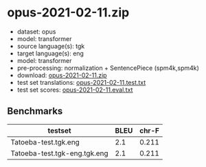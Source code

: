 # opus-2021-02-11.zip

* dataset: opus
* model: transformer
* source language(s): tgk
* target language(s): eng
* model: transformer
* pre-processing: normalization + SentencePiece (spm4k,spm4k)
* download: [opus-2021-02-11.zip](https://object.pouta.csc.fi/Tatoeba-MT-models/tgk-eng/opus-2021-02-11.zip)
* test set translations: [opus-2021-02-11.test.txt](https://object.pouta.csc.fi/Tatoeba-MT-models/tgk-eng/opus-2021-02-11.test.txt)
* test set scores: [opus-2021-02-11.eval.txt](https://object.pouta.csc.fi/Tatoeba-MT-models/tgk-eng/opus-2021-02-11.eval.txt)

## Benchmarks

| testset               | BLEU  | chr-F |
|-----------------------|-------|-------|
| Tatoeba-test.tgk.eng 	| 2.1 	| 0.211 |
| Tatoeba-test.tgk-eng.tgk.eng 	| 2.1 	| 0.211 |

